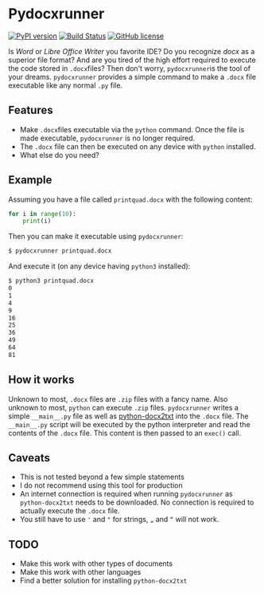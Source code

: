 # Pydocxrunner

[![PyPI version](https://badge.fury.io/py/pydocxrunner.svg)](https://badge.fury.io/py/pydocxrunner) [![Build Status](https://travis-ci.org/bennr01/pydocxrunner.svg?branch=master)](https://travis-ci.org/bennr01/pydocxrunner) [![GitHub license](https://img.shields.io/github/license/Naereen/StrapDown.js.svg)](https://github.com/Naereen/StrapDown.js/blob/master/LICENSE)

Is *Word* or *Libre Office Writer* you favorite IDE? Do you recognize *docx* as a superior file format? And are you tired of the high effort required to execute the code stored in `.docx`files? Then don't worry, `pydocxrunner`is the tool of your dreams. `pydocxrunner` provides a simple command to make a `.docx` file executable like any normal `.py` file.

## Features

- Make `.docx`files executable via the `python` command. Once the file is made executable, `pydocxrunner` is no longer required.
- The `.docx` file can then be executed on any device with `python` installed.
- What else do you need?



## Example

Assuming you have a file called `printquad.docx` with the following content:

```python
for i in range(10):
    print(i)
```



Then you can make it executable using `pydocxrunner`:

```sh
$ pydocxrunner printquad.docx
```

And execute it (on any device having `python3` installed):

```sh
$ python3 printquad.docx
0
1
4
9
16
25
36
49
64
81
```



## How it works

Unknown to most, `.docx` files are `.zip` files with a fancy name. Also unknown to most, `python` can execute `.zip` files. `pydocxrunner` writes a simple `__main__.py` file as well as [python-docx2txt](https://github.com/ankushshah89/python-docx2txt) into the `.docx` file. The `__main__.py` script will be executed by the python interpreter and read the contents of the `.docx` file. This content is then passed to an `exec()` call.

## Caveats

- This is not tested beyond a few simple statements
- I do not recommend using this  tool for production
- An internet connection is required when running `pydocxrunner` as `python-docx2txt` needs to be downloaded. No connection is required to actually execute the `.docx` file.
- You still have to use `'` and `"` for strings, `„` and `“` will not work.



## TODO

- Make this work with other types of documents
- Make this work with other languages
- Find a better solution for installing `python-docx2txt`